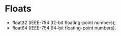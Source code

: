 # Floats

* float32 (IEEE-754 32-bit floating-point numbers);
* float64 (IEEE-754 64-bit floating-point numbers).
